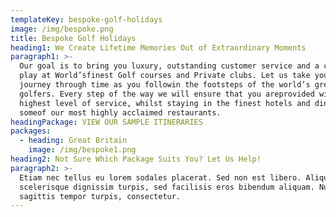 ```yaml
---
templateKey: bespoke-golf-holidays
image: /img/bespoke.png
title: Bespoke Golf Holidays
heading1: We Create Lifetime Memories Out of Extraordinary Moments
paragraph1: >-
  Our goal is to bring you luxury, outstanding customer service and a chance to
  play at World’sfinest Golf courses and Private clubs. Let us take you on a
  journey through time as you followin the footsteps of the world’s great
  golfers. Every step of the way we will ensure that you areprovided with the
  highest level of service, whilst staying in the finest hotels and dining in
  someof our most highly acclaimed restaurants.
headingPackage: VIEW OUR SAMPLE ITINERARIES
packages:
  - heading: Great Britain
    image: /img/bespoke1.png
heading2: Not Sure Which Package Suits You? Let Us Help!
paragraph2: >-
  Etiam nec tellus eu lorem sodales placerat. Sed non est libero. Aliquam
  scelerisque dignissim turpis, sed facilisis eros bibendum aliquam. Nulla
  sagittis tempor turpis, consectetur.
---
```


